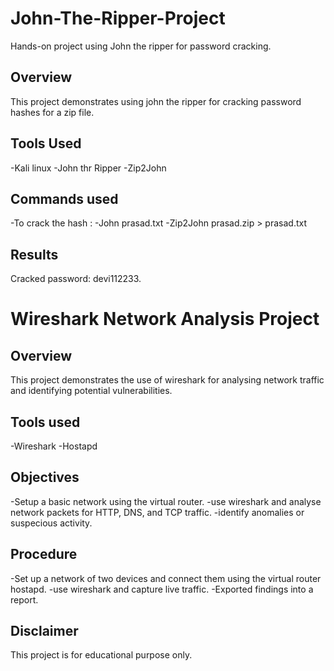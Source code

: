 # John-The-Ripper-Project
Hands-on project using John the ripper for password cracking.
## Overview
This project demonstrates using john the ripper for cracking password hashes for a zip file.
## Tools Used
-Kali linux
-John thr Ripper
-Zip2John
## Commands used
-To crack the hash :
-John prasad.txt
-Zip2John prasad.zip > prasad.txt

## Results
Cracked password: devi112233.


# Wireshark Network Analysis Project 
## Overview
This project demonstrates the use of wireshark for analysing network traffic and identifying potential vulnerabilities.
## Tools used
-Wireshark
-Hostapd
## Objectives
-Setup a basic network using the virtual router.
-use wireshark and analyse network packets for HTTP, DNS, and TCP traffic.
-identify anomalies or suspecious activity.
## Procedure
-Set up a network of two devices and connect them using the virtual router hostapd.
-use wireshark and capture live traffic.
-Exported findings into a report.
## Disclaimer
This project is for educational purpose only.
